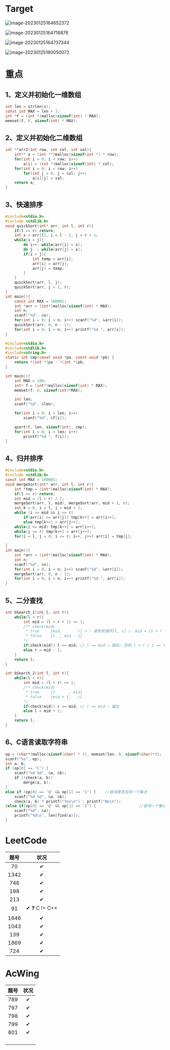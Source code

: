 # Target

![image-20230125164652372](./MarkdownPic/image-20230125164652372.png)

![image-20230125164716878](./MarkdownPic/image-20230125164716878.png)

![image-20230125164737344](./MarkdownPic/image-20230125164737344.png)

![image-20230125190050072](./MarkdownPic/image-20230125190050072.png)

# 重点

## 1、定义并初始化一维数组

```c
int len = strlen(s);
const int MAX = len + 1;
int *f = (int *)malloc(sizeof(int) * MAX);
memset(f, 0, sizeof(int) * MAX);
```

## 2、定义并初始化二维数组

```c
int **arr2(int row, int col, int val){
    int** a = (int **)malloc(sizeof(int *) * row);
    for(int i = 0; i < row; i++)
        a[i] = (int *)malloc(sizeof(int) * col);
    for(int i = 0; i < row; i++)
        for(int j = 0; j < col; j++)
            a[i][j] = val;
    return a;
}
```

## 3、快速排序

```c
#include<stdio.h>
#include <stdlib.h>
void quickSort(int* arr, int l, int r){
    if(l >= r) return;
    int x = arr[l], i = l - 1, j = r + 1;
    while(i < j){
        do i++; while(arr[i] < x);
        do j--; while(arr[j] > x);
        if(i < j){
            int temp = arr[i];
            arr[i] = arr[j];
            arr[j] = temp;
        }
    }
    quickSort(arr, l, j);
    quickSort(arr, j + 1, r);
}
int main(){
    const int MAX = 100001;
    int *arr = (int*)malloc(sizeof(int) * MAX);
    int n;
    scanf("%d", &n);
    for(int i = 0; i < n; i++) scanf("%d", &arr[i]);
    quickSort(arr, 0, n - 1);
    for(int i = 0; i < n; i++) printf("%d ", arr[i]);
}
```

```c
#include<stdio.h>
#include<stdlib.h>
#include<string.h>
static int cmp(const void *pa, const void *pb) {
    return *(int *)pa - *(int *)pb;
}

int main(){
    int MAX = 100;
    int* f = (int*)malloc(sizeof(int) * MAX);
    memset(f, 0, sizeof(int)*MAX);

    int len;
    scanf("%d", &len);

    for(int i = 0; i < len; i++)
        scanf("%d", &f[i]);

    qsort(f, len, sizeof(int), cmp);
    for(int i = 0; i < len; i++)
        printf("%d ", f[i]);
}
```



## 4、归并排序

```c
#include<stdio.h>
#include <stdlib.h>
const int MAX = 100001;
void mergeSort(int* arr, int l, int r){
    int *tmp = (int*)malloc(sizeof(int) * MAX);
    if(l >= r) return;
    int mid = (l + r) / 2;
    mergeSort(arr, l, mid), mergeSort(arr, mid + 1, r);
    int k = 0, i = l, j = mid + 1;
    while (i <= mid && j <= r)
        if(arr[i] <= arr[j]) tmp[k++] = arr[i++];
        else tmp[k++] = arr[j++];
    while(i <= mid) tmp[k++] = arr[i++];
    while(j <= r) tmp[k++] = arr[j++];
    for(i = l, j = 0; i <= r; i++, j++) arr[i] = tmp[j];
    
}
int main(){
    int *arr = (int*)malloc(sizeof(int) * MAX);
    int n;
    scanf("%d", &n);
    for(int i = 0; i < n; i++) scanf("%d", &arr[i]);
    mergeSort(arr, 0, n - 1);
    for(int i = 0; i < n; i++) printf("%d ", arr[i]);
}
```

## 5、二分查找

```C
int bSearch_1(int l, int r){
    while(l < r){
        int mid = (l + r + 1) >> 1;
        /** check(mid)
         * true     [mid,       r] → ∵ 避免死循环[l, r] ∴  mid = (l + r + 1) / 2
         * false    [l  , mid - 1]
        */
        if(check(mid)) l == mid; // l == mid → 偏右; 否则 l + r / 2 == l → 死循环
        else r = mid - 1;
    }
    return l;
}

int bSearch_2(int l, int r){
    while(l < r){
        int mid = (l + r) >> 1;
        /** check(mid)
         * true     [l      , mid]
         * false    [mid + 1,   r]
        */
        if(check(mid)) r == mid; // r == mid → 偏左
        else l = mid + 1;
    }
    return l;
}
```

## 6、C语言读取字符串

```C
op = (char*)malloc(sizeof(char) * 3), memset(len, 0, sizeof(char)*3);
scanf("%s", op);
int a, b;
if (op[0] == 'C') {
    scanf("%d %d", &a, &b);
    if (!check(a, b))
        merge(a, b);
}
else if (op[0] == 'Q' && op[1] == '1') {    //查询是否在同一个集合
    scanf("%d %d", &a, &b);
    check(a, b) ? printf("Yes\n") : printf("No\n");
}else if(op[0] == 'Q' && op[1] == '2') {                   //查询一个集合有多少个元素
    scanf("%d", &a);
    printf("%d\n", len[find(a)]);
}
```



# LeetCode

| 题号 |     状况     |
| :--: | :----------: |
|  70  |      ✔       |
| 1342 |      ✔       |
| 746  |      ✔       |
| 198  |      ✔       |
| 213  |      ✔       |
|  91  | ✔ ❓ C != C++ |
| 1646 |      ✔       |
| 1043 |      ✔       |
| 139  |      ✔       |
| 1869 |      ✔       |
| 724  |      ✔       |

# AcWing

| 题号 | 状况 |
| :--: | :--: |
| 789  |  ✔   |
| 797  |  ✔   |
| 798  |  ✔   |
| 799  |  ✔   |
| 801  |  ✔   |
|      |      |
|      |      |
|      |      |
|      |      |

